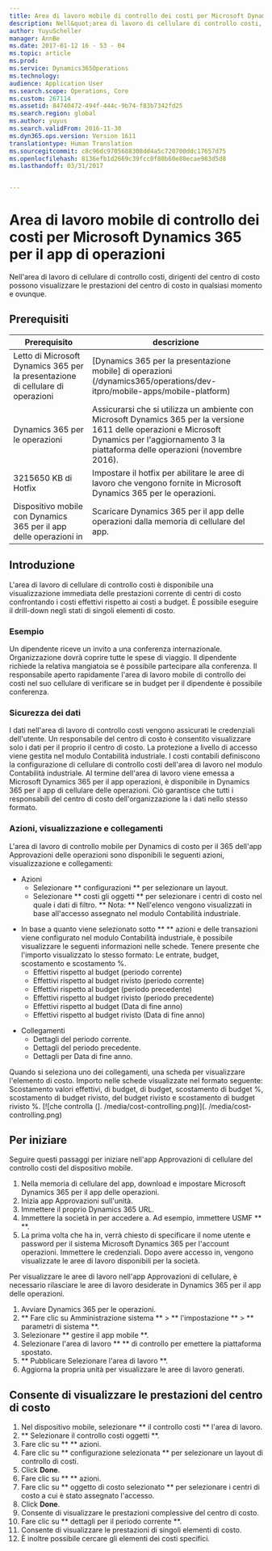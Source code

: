 ```yaml
---
title: Area di lavoro mobile di controllo dei costi per Microsoft Dynamics 365 per il app di operazioni
description: Nell&quot;area di lavoro di cellulare di controllo costi, dirigenti del centro di costo possono visualizzare le prestazioni del centro di costo in qualsiasi momento e ovunque.
author: YuyuScheller
manager: AnnBe
ms.date: 2017-01-12 16 - 53 - 04
ms.topic: article
ms.prod: 
ms.service: Dynamics365Operations
ms.technology: 
audience: Application User
ms.search.scope: Operations, Core
ms.custom: 267114
ms.assetid: 84740472-494f-444c-9b74-f83b7342fd25
ms.search.region: global
ms.author: yuyus
ms.search.validFrom: 2016-11-30
ms.dyn365.ops.version: Version 1611
translationtype: Human Translation
ms.sourcegitcommit: c8c96dc9705688308dd4a5c720700ddc17657d75
ms.openlocfilehash: 8136efb1d2669c39fcc0f80b60e80ecae983d5d8
ms.lasthandoff: 03/31/2017


---
```


# <a name="cost-controlling-mobile-workspace-for-microsoft-dynamics-365-for-operations-app"></a>Area di lavoro mobile di controllo dei costi per Microsoft Dynamics 365 per il app di operazioni

Nell'area di lavoro di cellulare di controllo costi, dirigenti del centro di costo possono visualizzare le prestazioni del centro di costo in qualsiasi momento e ovunque. 

<a name="prerequisites"></a>Prerequisiti
-------------

| Prerequisito                                                         | descrizione                                                                                                                                                                   |
|----------------------------------------------------------------------|-------------------------------------------------------------------------------------------------------------------------------------------------------------------------------|
| Letto di Microsoft Dynamics 365 per la presentazione di cellulare di operazioni | [Dynamics 365 per la presentazione mobile] di operazioni (/dynamics365/operations/dev-itpro/mobile-apps/mobile-platform)                                                              |
| Dynamics 365 per le operazioni                                          | Assicurarsi che si utilizza un ambiente con Microsoft Dynamics 365 per la versione 1611 delle operazioni e Microsoft Dynamics per l'aggiornamento 3 la piattaforma delle operazioni (novembre 2016). |
| 3215650 KB di Hotfix                                                    | Impostare il hotfix per abilitare le aree di lavoro che vengono fornite in Microsoft Dynamics 365 per le operazioni.                                                                       |
| Dispositivo mobile con Dynamics 365 per il app delle operazioni in | Scaricare Dynamics 365 per il app delle operazioni dalla memoria di cellulare del app.                                                                                                      |

## <a name="introduction"></a>Introduzione
L'area di lavoro di cellulare di controllo costi è disponibile una visualizzazione immediata delle prestazioni corrente di centri di costo confrontando i costi effettivi rispetto ai costi a budget. È possibile eseguire il drill-down negli stati di singoli elementi di costo.

### <a name="example"></a>Esempio

Un dipendente riceve un invito a una conferenza internazionale. Organizzazione dovrà coprire tutte le spese di viaggio. Il dipendente richiede la relativa mangiatoia se è possibile partecipare alla conferenza. Il responsabile aperto rapidamente l'area di lavoro mobile di controllo dei costi nel suo cellulare di verificare se in budget per il dipendente è possibile conferenza.

### <a name="data-security"></a>Sicurezza dei dati

I dati nell'area di lavoro di controllo costi vengono assicurati le credenziali dell'utente. Un responsabile del centro di costo è consentito visualizzare solo i dati per il proprio il centro di costo. La protezione a livello di accesso viene gestita nel modulo Contabilità industriale. I costi contabili definiscono la configurazione di cellulare di controllo costi dell'area di lavoro nel modulo Contabilità industriale. Al termine dell'area di lavoro viene emessa a Microsoft Dynamics 365 per il app operazioni, è disponibile in Dynamics 365 per il app di cellulare delle operazioni. Ciò garantisce che tutti i responsabili del centro di costo dell'organizzazione la i dati nello stesso formato.

### <a name="actions-views-and-links"></a>Azioni, visualizzazione e collegamenti

L'area di lavoro di controllo mobile per Dynamics di costo per il 365 dell'app Approvazioni delle operazioni sono disponibili le seguenti azioni, visualizzazione e collegamenti:

-   Azioni 
    -   Selezionare ** configurazioni ** per selezionare un layout.
    -   Selezionare ** costi gli oggetti ** per selezionare i centri di costo nel quale i dati di filtro. ** Nota: ** Nell'elenco vengono visualizzati in base all'accesso assegnato nel modulo Contabilità industriale.

<!-- -->

-   In base a quanto viene selezionato sotto ** ** azioni e delle transazioni viene configurato nel modulo Contabilità industriale, è possibile visualizzare le seguenti informazioni nelle schede. Tenere presente che l'importo visualizzato lo stesso formato: Le entrate, budget, scostamento e scostamento %. 
    -   Effettivi rispetto al budget (periodo corrente)
    -   Effettivi rispetto al budget rivisto (periodo corrente)
    -   Effettivi rispetto al budget (periodo precedente)
    -   Effettivi rispetto al budget rivisto (periodo precedente)
    -   Effettivi rispetto al budget (Data di fine anno)
    -   Effettivi rispetto al budget rivisto (Data di fine anno)

<!-- -->

-   Collegamenti
    -   Dettagli del periodo corrente.
    -   Dettagli del periodo precedente.
    -   Dettagli per Data di fine anno.

Quando si seleziona uno dei collegamenti, una scheda per visualizzare l'elemento di costo. Importo nelle schede visualizzate nel formato seguente: Scostamento valori effettivi, di budget, di budget, scostamento di budget %, scostamento di budget rivisto, del budget rivisto e scostamento di budget rivisto %.  [![che controlla (]. /media/cost-controlling.png)](. /media/cost-controlling.png)

## <a name="get-started"></a>Per iniziare
Seguire questi passaggi per iniziare nell'app Approvazioni di cellulare del controllo costi del dispositivo mobile.

1.  Nella memoria di cellulare del app, download e impostare Microsoft Dynamics 365 per il app delle operazioni.
2.  Inizia app Approvazioni sull'unità.
3.  Immettere il proprio Dynamics 365 URL.
4.  Immettere la società in per accedere a. Ad esempio, immettere USMF ** **.
5.  La prima volta che ha in, verrà chiesto di specificare il nome utente e password per il sistema Microsoft Dynamics 365 per l'account operazioni. Immettere le credenziali. Dopo avere accesso in, vengono visualizzate le aree di lavoro disponibili per la società.

Per visualizzare le aree di lavoro nell'app Approvazioni di cellulare, è necessario rilasciare le aree di lavoro desiderate in Dynamics 365 per il app delle operazioni.

1.  Avviare Dynamics 365 per le operazioni.
2.  ** Fare clic su Amministrazione sistema ** &gt; ** l'impostazione ** &gt; ** parametri di sistema **.
3.  Selezionare ** gestire il app mobile **.
4.  Selezionare l'area di lavoro ** ** di controllo per emettere la piattaforma spostato.
5.  ** Pubblicare Selezionare l'area di lavoro **.
6.  Aggiorna la propria unità per visualizzare le aree di lavoro generati.

## <a name="view-the-performance-of-your-cost-center"></a>Consente di visualizzare le prestazioni del centro di costo
1.  Nel dispositivo mobile, selezionare ** il controllo costi ** l'area di lavoro.
2.  ** Selezionare il controllo costi oggetti **.
3.  Fare clic su ** ** azioni.
4.  Fare clic su ** configurazione selezionata ** per selezionare un layout di controllo di costi.
5.  Click **Done**.
6.  Fare clic su ** ** azioni.
7.  Fare clic su ** oggetto di costo selezionato ** per selezionare i centri di costo a cui è stato assegnato l'accesso.
8.  Click **Done**.
9.  Consente di visualizzare le prestazioni complessive del centro di costo.
10. Fare clic su ** dettagli per il periodo corrente **.
11. Consente di visualizzare le prestazioni di singoli elementi di costo.
12. È inoltre possibile cercare gli elementi dei costi specifici.




